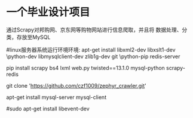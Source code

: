 # 一个毕业设计项目
通过Scrapy对邦购网、京东网等购物网站进行信息爬取，并且将
数据处理、分类，存放至MySQL

#linux服务器系统运行环境环境:
apt-get install libxml2-dev libxslt1-dev 
\python-dev libmysqlclient-dev zlib1g-dev git 
\python-pip redis-server

pip install scrapy bs4 lxml web.py twisted==13.1.0 mysql-python scrapy-redis

git clone 'https://github.com/czf1009/zephyr_crawler.git'


apt-get install mysql-server mysql-client

\#sudo apt-get install libevent-dev
